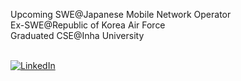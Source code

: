 Upcoming SWE@Japanese Mobile Network Operator<br/>
Ex-SWE@Republic of Korea Air Force<br/>
Graduated CSE@Inha University<br/><br/>

[![LinkedIn](https://img.shields.io/badge/LinkedIn-%230077B5.svg?logo=linkedin&logoColor=white)](https://linkedin.com/in/yegukwon) 
